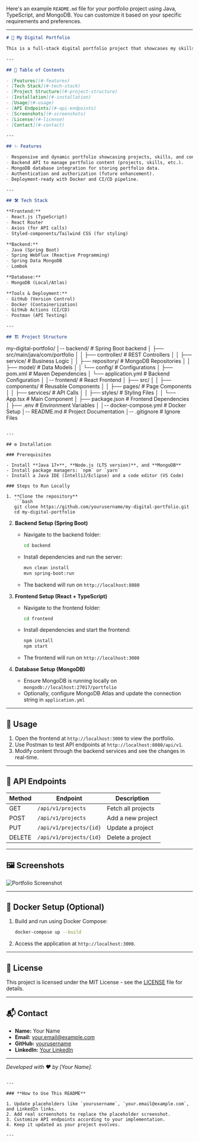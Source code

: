 Here's an example `README.md` file for your portfolio project using Java, TypeScript, and MongoDB. You can customize it based on your specific requirements and preferences.  

---

```markdown
# 📁 My Digital Portfolio

This is a full-stack digital portfolio project that showcases my skills, experience, and projects. The backend is built using **Java (Spring Boot)**, the frontend is built with **TypeScript (React.js)**, and the database is **MongoDB**.

---

## 📜 Table of Contents

- [Features](#-features)
- [Tech Stack](#-tech-stack)
- [Project Structure](#-project-structure)
- [Installation](#-installation)
- [Usage](#-usage)
- [API Endpoints](#-api-endpoints)
- [Screenshots](#-screenshots)
- [License](#-license)
- [Contact](#-contact)

---

## ✨ Features

- Responsive and dynamic portfolio showcasing projects, skills, and contact details.
- Backend API to manage portfolio content (projects, skills, etc.).
- MongoDB database integration for storing portfolio data.
- Authentication and authorization (future enhancement).
- Deployment-ready with Docker and CI/CD pipeline.

---

## 🛠 Tech Stack

**Frontend:**
- React.js (TypeScript)
- React Router
- Axios (for API calls)
- Styled-components/Tailwind CSS (for styling)

**Backend:**
- Java (Spring Boot)
- Spring WebFlux (Reactive Programming)
- Spring Data MongoDB
- Lombok

**Database:**
- MongoDB (Local/Atlas)

**Tools & Deployment:**
- GitHub (Version Control)
- Docker (Containerization)
- GitHub Actions (CI/CD)
- Postman (API Testing)

---

## 🏗 Project Structure

```
my-digital-portfolio/
│-- backend/                   # Spring Boot backend
│   ├── src/main/java/com/portfolio
│   │   ├── controller/         # REST Controllers
│   │   ├── service/            # Business Logic
│   │   ├── repository/         # MongoDB Repositories
│   │   ├── model/              # Data Models
│   │   └── config/             # Configurations
│   ├── pom.xml                 # Maven Dependencies
│   └── application.yml         # Backend Configuration
│
│-- frontend/                   # React Frontend
│   ├── src/
│   │   ├── components/          # Reusable Components
│   │   ├── pages/               # Page Components
│   │   ├── services/            # API Calls
│   │   ├── styles/              # Styling Files
│   │   └── App.tsx              # Main Component
│   ├── package.json             # Frontend Dependencies
│   ├── .env                      # Environment Variables
│
│-- docker-compose.yml           # Docker Setup
│-- README.md                     # Project Documentation
│-- .gitignore                     # Ignore Files
```

---

## ⚙️ Installation

### Prerequisites

- Install **Java 17+**, **Node.js (LTS version)**, and **MongoDB**
- Install package managers: `npm` or `yarn`
- Install a Java IDE (IntelliJ/Eclipse) and a code editor (VS Code)

### Steps to Run Locally

1. **Clone the repository**  
   ```bash
   git clone https://github.com/yourusername/my-digital-portfolio.git
   cd my-digital-portfolio
   ```

2. **Backend Setup (Spring Boot)**  
   - Navigate to the backend folder:
     ```bash
     cd backend
     ```
   - Install dependencies and run the server:
     ```bash
     mvn clean install
     mvn spring-boot:run
     ```
   - The backend will run on `http://localhost:8080`

3. **Frontend Setup (React + TypeScript)**  
   - Navigate to the frontend folder:
     ```bash
     cd frontend
     ```
   - Install dependencies and start the frontend:
     ```bash
     npm install
     npm start
     ```
   - The frontend will run on `http://localhost:3000`

4. **Database Setup (MongoDB)**  
   - Ensure MongoDB is running locally on `mongodb://localhost:27017/portfolio`
   - Optionally, configure MongoDB Atlas and update the connection string in `application.yml`

---

## 🚀 Usage

1. Open the frontend at `http://localhost:3000` to view the portfolio.
2. Use Postman to test API endpoints at `http://localhost:8080/api/v1`.
3. Modify content through the backend services and see the changes in real-time.

---

## 📡 API Endpoints

| Method | Endpoint           | Description               |
|--------|-------------------|---------------------------|
| GET    | `/api/v1/projects`  | Fetch all projects        |
| POST   | `/api/v1/projects`  | Add a new project         |
| PUT    | `/api/v1/projects/{id}` | Update a project     |
| DELETE | `/api/v1/projects/{id}` | Delete a project     |

---

## 🖼 Screenshots

![Portfolio Screenshot](https://via.placeholder.com/600x300.png?text=Portfolio+Screenshot)

---

## 🐳 Docker Setup (Optional)

1. Build and run using Docker Compose:  
   ```bash
   docker-compose up --build
   ```
2. Access the application at `http://localhost:3000`.

---

## 📜 License

This project is licensed under the MIT License - see the [LICENSE](LICENSE) file for details.

---

## 📬 Contact

- **Name:** Your Name  
- **Email:** your.email@example.com  
- **GitHub:** [yourusername](https://github.com/yourusername)  
- **LinkedIn:** [Your LinkedIn](https://linkedin.com/in/yourprofile)

---

_Developed with ❤️ by [Your Name]._  
```

---

### **How to Use This README**

1. Update placeholders like `yourusername`, `your.email@example.com`, and LinkedIn links.
2. Add real screenshots to replace the placeholder screenshot.
3. Customize API endpoints according to your implementation.
4. Keep it updated as your project evolves.

---
